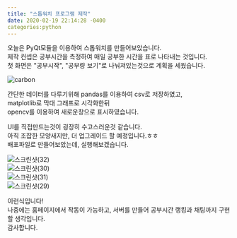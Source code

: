 ```yaml
---
title: "스톱워치 프로그램 제작"
date: 2020-02-19 22:14:28 -0400
categories:python
---
```


오늘은 PyQt모듈을 이용하여 스톱워치를 만들어보았습니다.   
제작 컨셉은 공부시간을 측정하여 매일 공부한 시간을 표로 나타내는 것입니다.   
첫 화면은 "공부시작", "공부량 보기"로 나눠져있는것으로 계획을 세웠습니다.   
   
![carbon](https://user-images.githubusercontent.com/49622935/74831192-17d0aa80-5358-11ea-962c-343e656bd981.png)   
   
간단한 데이터를 다루기위해 pandas를 이용하여 csv로 저장하였고,   
matplotlib로 막대 그래프로 시각화한뒤   
opencv를 이용하여 새로운창으로 표시하였습니다.   
   
   UI를 직접만드는것이 굉장히 수고스러운것 같습니다.   
   아직 조잡한 모양새지만, 더 업그레이드 할 예정입니다.ㅎㅎ   
   배포파일로 만들어보았는데, 실행해보겠습니다.   
   
   
![스크린샷(32)](https://user-images.githubusercontent.com/49622935/74831905-86623800-5359-11ea-8ab3-e1491cf1322b.png)   
![스크린샷(30)](https://user-images.githubusercontent.com/49622935/74831912-8a8e5580-5359-11ea-96e3-ddfcb7fa3b8d.png)   
![스크린샷(31)](https://user-images.githubusercontent.com/49622935/74831913-8bbf8280-5359-11ea-916c-e8cf1e83d108.png)   
![스크린샷(29)](https://user-images.githubusercontent.com/49622935/74831916-8d894600-5359-11ea-8cfb-ef90a136d916.png)   
   
   이런식입니다!   
   나중에는 홈페이지에서 작동이 가능하고, 서버를 만들어 공부시간 랭킹과 채팅까지 구현할 생각입니다.   
   감사합니다.   
